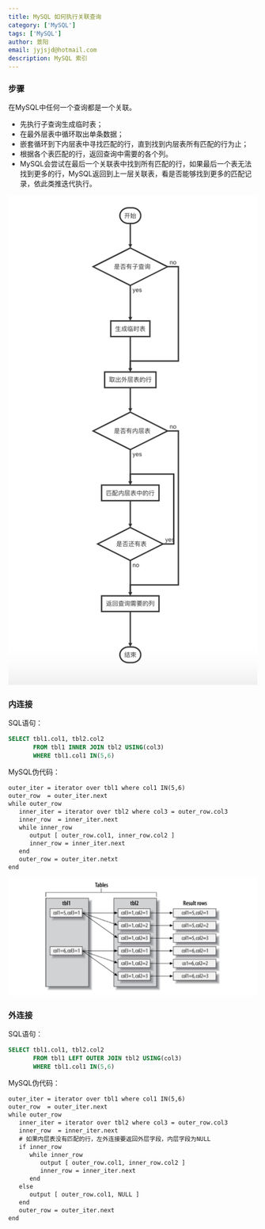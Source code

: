 ```yaml
---
title: MySQL 如何执行关联查询
category: ['MySQL']
tags: ['MySQL']
author: 景阳
email: jyjsjd@hotmail.com
description: MySQL 索引
---
```


### 步骤

在MySQL中任何一个查询都是一个关联。

* 先执行子查询生成临时表；
* 在最外层表中循环取出单条数据；
* 嵌套循环到下内层表中寻找匹配的行，直到找到内层表所有匹配的行为止；
* 根据各个表匹配的行，返回查询中需要的各个列。
* MySQL会尝试在最后一个关联表中找到所有匹配的行，如果最后一个表无法找到更多的行，MySQL返回到上一层关联表，看是否能够找到更多的匹配记录，依此类推迭代执行。

![joinflow](/assets/img/joinflow.png)

### 内连接

SQL语句：

```sql
SELECT tbl1.col1, tbl2.col2
       FROM tbl1 INNER JOIN tbl2 USING(col3)
       WHERE tbl1.col1 IN(5,6)
```

MySQL伪代码：

```pseudocode
outer_iter = iterator over tbl1 where col1 IN(5,6)
outer_row  = outer_iter.next
while outer_row
   inner_iter = iterator over tbl2 where col3 = outer_row.col3
   inner_row  = inner_iter.next
   while inner_row
      output [ outer_row.col1, inner_row.col2 ]
      inner_row = inner_iter.next
   end
   outer_row = outer_iter.netxt
end
```

![swimlane](/assets/img/swimlane.png)

### 外连接

SQL语句：

```sql
SELECT tbl1.col1, tbl2.col2
       FROM tbl1 LEFT OUTER JOIN tbl2 USING(col3)
       WHERE tbl1.col1 IN(5,6)
```

MySQL伪代码：

```pseudocode
outer_iter = iterator over tbl1 where col1 IN(5,6)
outer_row  = outer_iter.next
while outer_row
   inner_iter = iterator over tbl2 where col3 = outer_row.col3
   inner_row  = inner_iter.next
   # 如果内层表没有匹配的行，左外连接要返回外层字段，内层字段为NULL
   if inner_row
      while inner_row
         output [ outer_row.col1, inner_row.col2 ]
         inner_row = inner_iter.next
      end
   else
      output [ outer_row.col1, NULL ]
   end
   outer_row = outer_iter.next
end
```


